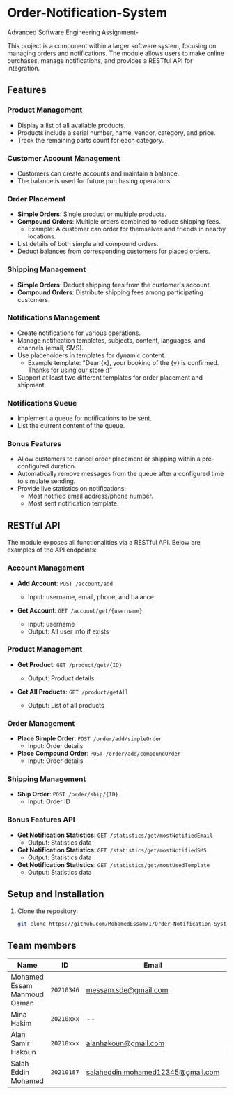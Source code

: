# Order-Notification-System
Advanced Software Engineering Assignment-

This project is a component within a larger software system, focusing on managing orders and notifications. The module allows users to make online purchases, manage notifications, and provides a RESTful API for integration.

## Features

### Product Management
- Display a list of all available products.
- Products include a serial number, name, vendor, category, and price.
- Track the remaining parts count for each category.

### Customer Account Management
- Customers can create accounts and maintain a balance.
- The balance is used for future purchasing operations.

### Order Placement
- **Simple Orders**: Single product or multiple products.
- **Compound Orders**: Multiple orders combined to reduce shipping fees.
  - Example: A customer can order for themselves and friends in nearby locations.
- List details of both simple and compound orders.
- Deduct balances from corresponding customers for placed orders.

### Shipping Management
- **Simple Orders**: Deduct shipping fees from the customer's account.
- **Compound Orders**: Distribute shipping fees among participating customers.

### Notifications Management
- Create notifications for various operations.
- Manage notification templates, subjects, content, languages, and channels (email, SMS).
- Use placeholders in templates for dynamic content.
  - Example template: "Dear {x}, your booking of the {y} is confirmed. Thanks for using our store :)"
- Support at least two different templates for order placement and shipment.

### Notifications Queue
- Implement a queue for notifications to be sent.
- List the current content of the queue.

### Bonus Features
- Allow customers to cancel order placement or shipping within a pre-configured duration.
- Automatically remove messages from the queue after a configured time to simulate sending.
- Provide live statistics on notifications:
  - Most notified email address/phone number.
  - Most sent notification template.

## RESTful API

The module exposes all functionalities via a RESTful API. Below are examples of the API endpoints:

### Account Management
- **Add Account**: `POST /account/add`
  - Input: username, email, phone, and balance.
    
- **Get Account**: `GET /account/get/{username}`
  - Input: username
  - Output: All user info if exists

### Product Management
- **Get Product**: `GET /product/get/{ID}`
  - Output: Product details.
  
- **Get All Products**: `GET /product/getAll`
  - Output: List of all products


### Order Management
- **Place Simple Order**: `POST /order/add/simpleOrder`
  - Input: Order details
- **Place Compound Order**: `POST /order/add/compoundOrder`
  - Input: Order details

### Shipping Management
- **Ship Order**: `POST /order/ship/{ID}`
  - Input: Order ID

### Bonus Features API
- **Get Notification Statistics**: `GET /statistics/get/mostNotifiedEmail`
  - Output: Statistics data
- **Get Notification Statistics**: `GET /statistics/get/mostNotifiedSMS`
  - Output: Statistics data
- **Get Notification Statistics**: `GET /statistics/get/mostUsedTemplate`
  - Output: Statistics data

## Setup and Installation

1. Clone the repository:
   ```bash
   git clone https://github.com/MohamedEssam71/Order-Notification-System.git


## Team members
| Name | ID         | Email                             | Linked-In |
|------|------------|-----------------------------------|-----------|
| Mohamed Essam Mahmoud Osman | `20210346` | messam.sde@gmail.com              | <a href = "https://www.linkedin.com/in/mohamed-essam71/">mohamed-essam71</a> |
| Mina Hakim | `20210xxx` | --                                | <a href = "--"> -- </a> |
| Alan Samir Hakoun | `20210xxx` | alanhakoun@gmail.com              | <a href = "https://www.linkedin.com/in/alan-hakoun/"> alan-hakoun </a> |
| Salah Eddin Mohamed | `20210187` | salaheddin.mohamed12345@gmail.com | <a href = "--"> -- </a> |
